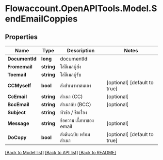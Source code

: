 
# Flowaccount.OpenAPITools.Model.SendEmailCoppies

## Properties

Name | Type | Description | Notes
------------ | ------------- | ------------- | -------------
**DocumentId** | **long** | documentId | 
**Fromemail** | **string** | ใส่อีเมลผู้ส่ง | 
**Toemail** | **string** | ใส่อีเมลผู้รับ | 
**CCMyself** | **bool** | ส่งสำเนาหาตนเอง | [optional] [default to true]
**CcEmail** | **string** | สำเนา (CC) | [optional] 
**BccEmail** | **string** | สำเนาลับ (BCC) | [optional] 
**Subject** | **string** | หัวข้อ / ชื่อเรื่อง  | 
**Message** | **string** | ข้อความ เนื้อหาของ email | [optional] 
**DoCopy** | **bool** | ส่งต้นฉบับ พร้อม สำเนา | [optional] [default to true]

[[Back to Model list]](../README.md#documentation-for-models)
[[Back to API list]](../README.md#documentation-for-api-endpoints)
[[Back to README]](../README.md)

